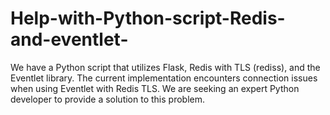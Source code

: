 # Help-with-Python-script-Redis-and-eventlet-
We have a Python script that utilizes Flask, Redis with TLS (rediss), and the Eventlet library. The current implementation encounters connection issues when using Eventlet with Redis TLS. We are seeking an expert Python developer to provide a solution to this problem.

